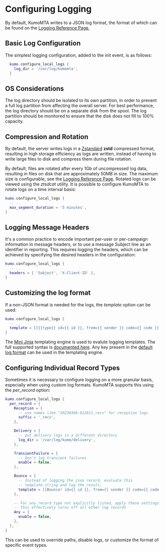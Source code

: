 # Configuring Logging

By default, KumoMTA writes to a JSON log format, the format of which can be found on the [Logging Reference Page](../../reference/kumo/configure_local_logs.md#log-record),

## Basic Log Configuration

The simplest logging configuration, added to the init event, is as follows:

```lua
  kumo.configure_local_logs {
    log_dir = '/var/log/kumomta',
  }
```

## OS Considerations

The log directory should be isolated to its own partition, in order to prevent a full log partition from affecting the overall server. For best performance, the log directory should be on a separate disk from the spool. The log partition should be monitored to ensure that the disk does not fill to 100% capacity.

## Compression and Rotation

By default, the server writes logs in a [Zstandard](https://en.wikipedia.org/wiki/Zstd) **zstd** compressed format, resulting in high storage efficiency as logs are written, instead of having to write large files to disk and compress them during file rotation.

By default, files are rotated after every 1Gb of uncompressed log data, resulting in files on disk that are approximately 50MB in size. The maximum size is configurable, see the [Logging Reference Page](../../reference/kumo/configure_local_logs.md#max_file_size). Rotated logs can be viewed using the *ztsdcat* utility. It is possible to configure KumoMTA to rotate logs on a time interval basis:

```lua
kumo.configure_local_logs {
  -- ..
  max_segment_duration = '5 minutes',
}
```

## Logging Message Headers

It's a common practice to encode important per-user or per-campaign information in message headers, or to use a message Subject line as an identifier in reporting. This requires logging the headers, which can be achieved by specifying the desired headers in the configuration:

```lua
kumo.configure_local_logs {
  -- ..
  headers = { 'Subject', 'X-Client-ID' },
}
```

## Customizing the log format

If a non-JSON format is needed for the logs, the *template* option can be used:

```lua
kumo.configure_local_logs {
  -- ..
  template = [[{{type}} id={{ id }}, from={{ sender }} code={{ code }} age={{ timestamp - created }}]],
}
```

The [Mini Jinja](https://docs.rs/minijinja/latest/minijinja/) templating engine
is used to evalute logging templates.  The full supported syntax is [documented
here](https://docs.rs/minijinja/latest/minijinja/syntax/index.html). Any key present in the [default log format](../../reference/kumo/configure_local_logs.md#log-record) can be used in the templating engine.

## Configuring Individual Record Types

Sometimes it is necessary to configure logging on a more granular basis, especially when using custom log formats. KumoMTA supports this using the *per_record* option:

```lua
kumo.configure_local_logs {
  per_record = {
    Reception = {
      -- use names like "20230306-022811_recv" for reception logs
      suffix = '_recv',
    },

    Delivery = {
      -- put delivery logs in a different directory
      log_dir = '/var/log/kumo/delivery',
    },

    TransientFailure = {
      -- Don't log transient failures
      enable = false,
    },

    Bounce = {
      -- Instead of logging the json record, evaluate this
      -- template string and log the result.
      template = [[Bounce! id={{ id }}, from={{ sender }} code={{ code }} age={{ timestamp - created }}]],
    },

    -- For any record type not explicitly listed, apply these settings.
    -- This effectively turns off all other log records
    Any = {
      enable = false,
    },
  },
}
```

This can be used to override paths, disable logs, or customize the format of specific event types.

